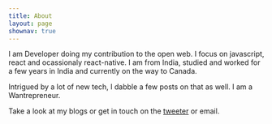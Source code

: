```yaml
---
title: About
layout: page
shownav: true
---
```


I am Developer doing my contribution to the open web. I focus on javascript, react and ocassionaly react-native. I am from India, studied and worked for a few years in India and currently on the way to Canada.

Intrigued by a lot of new tech, I dabble a few posts on that as well. I am a Wantrepreneur.

Take a look at my blogs or get in touch on the <a href="https://twiter.com/vgkrish">tweeter</a> or email.



